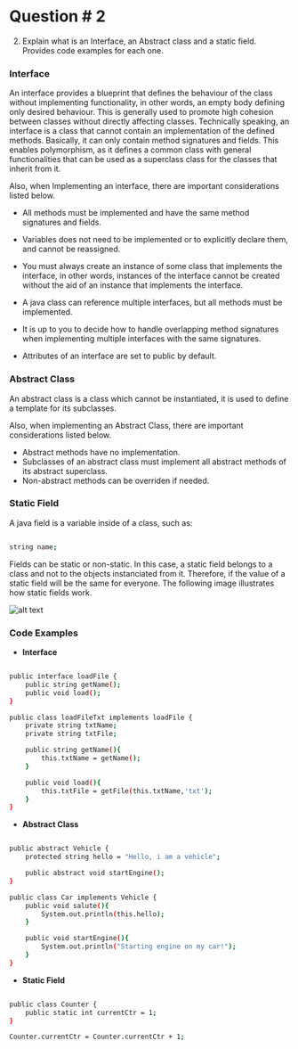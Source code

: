 # Question # 2

2. Explain what is an Interface, an Abstract class and a static field. Provides code examples for each one. 

### Interface

An interface provides a blueprint that defines the behaviour of the class without implementing functionality, in other words, an empty body defining only desired behaviour. This is generally used to promote high cohesion between classes without directly affecting classes. Technically speaking, an interface is a class that cannot contain an implementation of the defined methods. Basically, it can only contain method signatures and fields. This enables polymorphism, as it defines a common class with general functionalities that can be used as a superclass class for the classes that inherit from it. 

Also, when Implementing an interface, there are important considerations listed below.

- All methods must be implemented and have the same method signatures and fields.

- Variables does not need to be implemented or to explicitly declare them, and cannot be reassigned. 
-  You must always create an instance of some class that implements the interface, in other words, instances of the interface cannot be created without the aid of an instance that implements the interface.
- A java class can reference multiple interfaces, but all methods must be implemented.
- It is up to you to decide how to handle overlapping method signatures when implementing multiple interfaces with the same signatures.
- Attributes of an interface are set to public by default.

### Abstract Class

An abstract class is a class which cannot be instantiated, it is used to define a template for its subclasses.

Also, when implementing an Abstract Class, there are important considerations listed below.

- Abstract methods have no implementation.
- Subclasses of an abstract class must implement all abstract methods of its abstract superclass.
- Non-abstract methods can be overriden if needed.

### Static Field

A java field is a variable inside of a class, such as: 

```sh

string name; 

```

Fields can be static or non-static. In this case, a static field belongs to a class and not to the objects instanciated from it. Therefore, if the value of a static field will be the same for everyone. The following image illustrates how static fields work.
 
![alt text](http://tutorials.jenkov.com/images/java/static-fields.png "Static fields in java, taken from tutorials.jenkov.com")


### Code Examples

- **Interface**

```sh

public interface loadFile {
	public string getName();
	public void load();
}

public class loadFileTxt implements loadFile {
	private string txtName;
	private string txtFile;

	public string getName(){
		this.txtName = getName();
	}

	public void load(){
		this.txtFile = getFile(this.txtName,'txt');
	}
}

```

- **Abstract Class**

```sh

public abstract Vehicle {
	protected string hello = "Hello, i am a vehicle";

	public abstract void startEngine();
}

public class Car implements Vehicle {
	public void salute(){
		System.out.println(this.hello); 
	}

	public void startEngine(){
		System.out.println("Starting engine on my car!");
	}
}

```
- **Static Field** 

```sh

public class Counter {
	public static int currentCtr = 1;
}

Counter.currentCtr = Counter.currentCtr + 1;

```